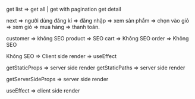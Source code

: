 get list => get all | get with pagination
get detail

next =>
người dùng đăng kí => đăng nhập => xem sản phẩm => chọn vào giỏ => xem giỏ => mua hàng => thanh toán.

customer => không SEO
product => SEO
cart => Không SEO
order => Không SEO

Không SEO => Client side render => useEffect

getStaticProps => server side render
getStaticPaths => server side render

getServerSideProps => server side render

useEffect => client side render
